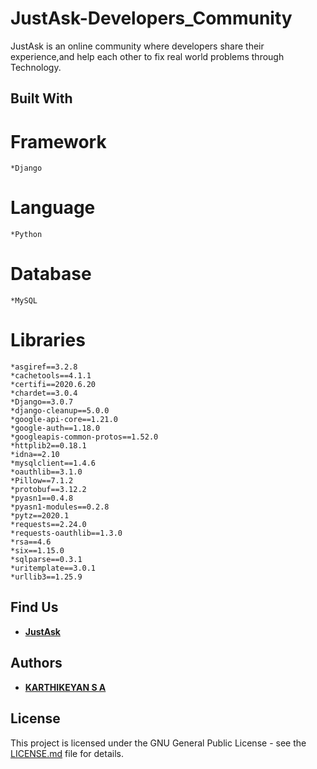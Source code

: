 # JustAsk-Developers_Community

JustAsk is an online community where developers share their experience,and help each other to fix real world problems through Technology.

## Built With
  # Framework
    *Django
  # Language
    *Python
  # Database
    *MySQL
  # Libraries
    *asgiref==3.2.8
    *cachetools==4.1.1
    *certifi==2020.6.20
    *chardet==3.0.4
    *Django==3.0.7
    *django-cleanup==5.0.0
    *google-api-core==1.21.0
    *google-auth==1.18.0
    *googleapis-common-protos==1.52.0
    *httplib2==0.18.1
    *idna==2.10
    *mysqlclient==1.4.6
    *oauthlib==3.1.0
    *Pillow==7.1.2
    *protobuf==3.12.2
    *pyasn1==0.4.8
    *pyasn1-modules==0.2.8
    *pytz==2020.1
    *requests==2.24.0
    *requests-oauthlib==1.3.0
    *rsa==4.6
    *six==1.15.0
    *sqlparse==0.3.1
    *uritemplate==3.0.1
    *urllib3==1.25.9
    
## Find Us

* **[JustAsk](https://justask.pythonanywhere.com/)**

## Authors

* **[KARTHIKEYAN S A](https://github.com/karthikeyansa/)**

## License

This project is licensed under the GNU General Public License - see the [LICENSE.md](https://github.com/karthikeyansa/PyDev-StackoverFlow_Clone-Django/blob/master/LICENSE) file for details.
